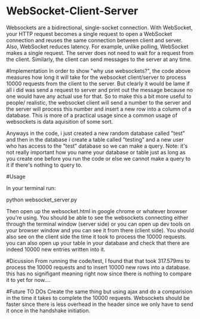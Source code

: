 # WebSocket-Client-Server

Websockets are a bidirectional, single-socket connection. With WebSocket, your HTTP request becomes a single request to open a WebSocket connection and reuses the same connection between client and server. Also, WebSocket reduces latency. For example, unlike polling, WebSocket makes a single request. The server does not need to wait for a request from the client. Similarly, the client can send messages to the server at any time.

#Implementation 
In order to show "why use websockets?", the code above measures how long it will take for the websocket client/server to process 10000 requests from the client to the server. But clearly it would be lame if all i did was send a request to server and print out the message because no one would have any actual use for that. So to make this a bit more useful to people/ realistic, the websocket client will send a number to the server and the server will process this number and insert a new row into a column of a database. This is more of a practical usage since a common usage of websockets is data aquisition of some sort. 

Anyways in the code, i just created a new random database called "test" and then in the database i create a table called "testing" and a new user who has access to the "test" database so we can make a query. Note: it's not really important how you name your database or table just as long as you create one before you run the code or else we cannot make a query to it if there's nothing to query to. 

#Usage

In your terminal run:

python websocket_server.py

Then open up the websocket.html in google chrome or whatever browser you're using. You should be able to see the websockets connecting either through the terminal window (server side) or you can open up dev tools on your browser window and you can see it from there (client side). You should also see on the client side the time it took to process the 10000 requests. you can also open up your table in your database and check that there are indeed 10000 new entries written into it. 

#Dicussion
From running the code/test, I found that that took 317.579ms to process the 10000 requests and to insert 10000 new rows into a database. this has no signifigant meaning right now since there is nothing to compare it to yet for now....

#Future TO DOs
Create the same thing but using ajax and do a comparision in the time it takes to complete the 10000 requests. Websockets should be faster since there is less overhead in the header since we only have to send it once in the handshake initiation. 

